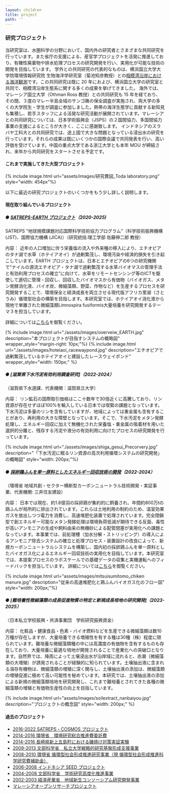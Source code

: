 ```yaml
---
layout: children
title: project
path: ''
---
```


### 研究プロジェクト

当研究室は、水圏科学の分野において、国内外の研究者とさまざまな共同研究を行っています。また省庁の支援による、産官学プロジェクトを活発に推進しており、有機性廃棄物や排水処理プロセスの研究開発を行い、実用化が可能な技術の開発を目指しています。
学外との共同研究の代表的なものは、横浜国立大学大学院環境情報研究院 生物海洋学研究室（菊池知彦教授）との[相模湾沿岸における海洋観測](./studies/study-ocean.html#manazuru)です。この共同研究は既に 20 年におよび、横浜国立大学の研究室と共同で、相模湾沿岸生態系に関する多くの成果を挙げてきました。
海外では、マレーシア国立大学（Othman Ross 教授）との共同研究も 15 年を経ており、その間、３度のマレー半島全域のサンゴ礁の保全調査が実施され、両大学の多くの大学院生・学生が調査に参加しました。熱帯の海洋生態学に貢献する新知見も集積し、若手スタッフによる活発な研究活動が展開されています。マレーシアとの共同研究については、日本学術振興会（JSPS）の２国間協力、多国間協力事業の支援によるところが大きく、ここに感謝致します。
インドネシアのスラバヤ工科大との共同研究では、途上国で大きな問題となっている浸出水の研究を行っています。それらの成果は既にいくつかの国際会議で共同発表を行い、高い評価を受けています。中国の重点大学である浙江大学とも本年 MOU が締結され、来年から共同研究をスタートさせる予定です。

#### これまで実施してきた大型プロジェクト

{% include image.html url="assets/images/研究費図_Toda laboratory.png" style="width: 454px"%}

以下に最近の研究プロジェクトのいくつかをもう少し詳しく説明します。

#### 現在取り組んでいるプロジェクト

##### ● [SATREPS-EARTH プロジェクト](https://www.soka.ac.jp/satreps-earth/)（2020-2025)
SATREPS “地球規模課題対応国際科学技術協力プログラム”（科学技術振興機構 (JST)、国際協力機構 (JICA)）（研究統括:理工学部 佐藤伸二郎 教授）

内容：
近年の人口増加に伴う栄養塩の流入や外来種の移入により、エチオピアのタナ湖で水草（ホテイアオイ）が過剰繁茂し、環境汚染や経済的損失を引き起こしています。EARTH プロジェクトは、日本とエチオピアの6つの研究機関で“ナイルの源流エチオピア・タナ湖で過剰繁茂する水草バイオマスの管理手法と有効利用プロセスの確立”に向けて、水草をリモートセンシング等のICTを駆使して適切に管理・回収し、回収したバイオマスから有価物（バイオガス、メタン発酵消化液、バイオ炭、微細藻類、野菜、作物など）を生産するプロセスを研究開発することで、環境保全と経済成長を両立させる現代版アフリカ里湖（さとうみ）循環型社会の構築を目指します。本研究室では、ホテイアオイ消化液から現地で単離された微細藻類Limnospira fusiformis大量培養を研究開発するテーマ３を担当しています。

詳細については[こちら](https://www.soka.ac.jp/satreps-earth/)を御覧ください。

<div class="multiple_figure_wrapper">
{% include image.html url="./assets/images/overveiw_EARTH.jpg" description="本プロジェクトが目指すシステムの概略図" wrapper_style="margin-right: 10px;"%}
{% include image.html url="./assets/images/hoteiaoi_racewaypond.jpg" description="エチオピアで過剰繁茂しているホテイアオイと建設したレースウェイポンド" wrapper_style="width: 150px;" %}
</div>

##### ● [滋賀県下水汚泥有効利用調査研究]（2022-2024）
（滋賀県下水道課、代表機関：滋賀県立大学）

内容：
リン鉱石の国際取引価格はここ十数年で30倍近くに高騰しており、リン資源が存在せずほぼ100%を輸入している日本では喫緊の課題となっています。下水汚泥は多量のリンを含有していますが、地域によっては重金属も含有することがあり、再利用の大きな障壁となっています。そこで、下水汚泥をメタン発酵処理し、エネルギー回収に加えて無機化された栄養塩・重金属の吸着材を用いた選択的分離と、残存する汚泥や液分の有効利用に向けたプロセスの研究開発を行っています。

{% include image.html url="./assets/images/shiga_gesui_Precorvery.jpg" description="「下水汚泥に眠るリン資源の高次利用循環システムの研究開発」の概略図" style="width: 200px;"%}

##### ● [採卵鶏ふんを単一原料としたエネルギー回収技術の開発](https://www.smcon.co.jp/topics/2022/11151300/)（2022-2024）
（環境省 地域共創・セクター横断型カーボンニュートラル技術開発・実証事業、代表機関: 三井住友建設）

内容：
日本では現在、約1.8億羽の採卵鶏が集約的に飼養され、年間約800万tの鶏ふんが局所的に排出されています。これらは土地利用の制約のため、温室効果ガスを放出しつつ電力を消費し、高速堆肥化装置で処理されています。完全閉鎖型で創エネルギー可能なメタン発酵処理は環境負荷低減が期待できる反面、毒性が高いアンモニアの生成や飼料由来の無機砂による配管閉塞が実用化への課題となっています。本事業では、前処理槽（加水分解・ストリッピング）の導入によるアンモニア除去システムの確立と処理プロセス・装置設計の改良によって、新規カーボンニュートラルシステムを構築し、国内初の採卵鶏ふんを単一原料としたバイオガス化によるエネルギー回収技術の実用化を目指しています。本研究室では、本提案プロセスのラボスケールでの基礎データの収集と実機運転へのフィードバックを担当しています。
詳細については[こちら](https://www.smcon.co.jp/topics/2022/11151300/)を御覧ください。

{% include image.html url="assets/images/mitsuisumitomo_chiken manure.jpg" description="従来の高速堆肥化と鶏ふんバイオガス化のフロー図" style="width: 200px;"%}

##### ● [難培養性微細藻類の成長促進物質の特定と新規成長培地の研究開発]（2023-2025）
〈日本私立学校振興・共済事業団　学術研究振興資金〉

内容：
化粧品・健康食品・色素・バイオ燃料などを生産できる微細藻類は数10万種が存在しますが、大量培養できる増殖性を有する種は30種（株）程度に限られています。難培養な微細藻類種の中には高濃度の有価物を含有するものも存在しており、大量培養に最適な培地が開発されることで産業化への突破口となります。自然界では、降雨によって土壌浸出水が沿岸域に流れると、赤潮（微細藻類の大増殖）が誘発されることが経験的に知られています。土壌抽出液に含まれる溶存有機物は、微細藻類の増殖に深く関与し、土壌抽出液の添加は、微細藻類の増殖促進に極めて高い可能性を秘めています。本研究では、土壌抽出液の添加による新規の微細藻類培地を研究開発し、これまで難培養とされてきた各種の微細藻類の増殖と有価物生産性の向上を目指しています。

{% include image.html url="assets/images/soilextract_nanbaiyou.jpg" description="プロジェクトの概念図" style="width: 200px;" %}

#### 過去のプロジェクト
- [2016-2022 SATREPS・COSMOS プロジェクト](http://cosmos-satreps.org/#pp_2016-2022)
- [2014-2016 環境省　環境研究総合推進費委託費](./project-biwa.html#pp_2014-2016)
- [2014-2016 長崎県新上五島町における磯焼け対策実証実験](./pastprojects.html#pp_2014-2016)
- [2009-2013 文部科学省　私立大学戦略的研究基盤形成支援事業](./pastprojects.html#pp_2009-2013)
- [2008-2010 環境省 循環型社会形成推進研究事業（現 循環型社会形成推進科学研究費補助金）](./pastprojects.html#pp_2008-2010)
- [2006-2008 インドネシア SEED プロジェクト](./pastprojects.html#pp_2006-2008)
- [2004-2008 文部科学省　学術研究高度化推進事業](./pastprojects.html#pp_2004-2008)
- [2002-2003 経済産業省　地域新生コンソーシアム研究開発事業](./pastprojects.html#pp_2002-2003)
- [マレーシアオープンリサーチプロジェクト](./pastprojects.html#pp_Malaysia)

<a class="scroll_to_top"></a>
